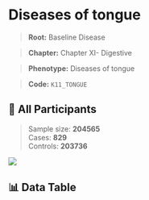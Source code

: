 # Diseases of tongue

> **Root:** Baseline Disease  

> **Chapter:** Chapter XI- Digestive  

> **Phenotype:** Diseases of tongue  

> **Code:** `K11_TONGUE`

## 🧪 All Participants  
> Sample size: **204565**  
> Cases: **829**  
> Controls: **203736**
<img src="/Sensitive/Figures/ALL/Incidence/K11_TONGUE.png"/>

## 📊 Data Table
<CsvTableMRF src="/Sensitive/Data/ALL/Incidence/COX_K11_TONGUE.csv"/>

